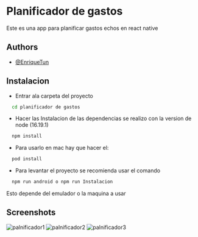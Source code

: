 # Planificador de gastos

Este es una app para planificar gastos echos en react native




## Authors

- [@EnriqueTun](https://github.com/EnriqueTun23)


## Instalacion

* Entrar ala carpeta del proyecto

```bash
  cd planificador de gastos
```

* Hacer las Instalacion de las dependencias se realizo con la version de node (16.19.1)

```bash
  npm install
```

* Para usarlo en mac hay que hacer el:

```bash
  pod install
```

* Para levantar el proyecto se recomienda usar el comando
```bash
  npm run android o npm run Instalacion
```

Esto depende del emulador o la maquina a usar 


## Screenshots


![palnificador1](https://github.com/EnriqueTun23/Planificador-de-gastos/assets/37120631/a87526ca-eca6-4d11-bdf0-a02646c9c63a)
![palnificador2](https://github.com/EnriqueTun23/Planificador-de-gastos/assets/37120631/8d0953f3-0aa0-4e3f-bfa3-946a2de10343)
![palnificador3](https://github.com/EnriqueTun23/Planificador-de-gastos/assets/37120631/9aa5c551-f476-453b-b90b-867f6967673f)
